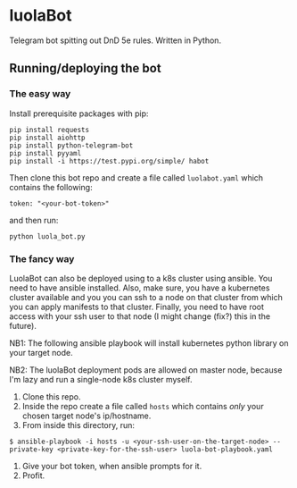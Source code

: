 # luolaBot

Telegram bot spitting out DnD 5e rules. Written in Python.

## Running/deploying the bot

### The easy way

Install prerequisite packages with pip:

```
pip install requests
pip install aiohttp
pip install python-telegram-bot
pip install pyyaml
pip install -i https://test.pypi.org/simple/ habot
```

Then clone this bot repo and create a file called `luolabot.yaml` which contains the following:

```
token: "<your-bot-token>"
```

and then run:

```
python luola_bot.py
```

### The fancy way

LuolaBot can also be deployed using to a k8s cluster using ansible. You need to have ansible installed. Also, make sure, you have a kubernetes cluster available and you you can ssh to a node on that cluster from which you can apply manifests to that cluster. Finally, you need to have root access with your ssh user to that node (I might change (fix?) this in the future).

NB1: The following ansible playbook will install kubernetes python library on your target node.

NB2: The luolaBot deployment pods are allowed on master node, because I'm lazy and run a single-node k8s cluster myself.

1. Clone this repo.
1. Inside the repo create a file called `hosts` which contains _only_ your chosen target node's ip/hostname.
1. From inside this directory, run:
```
$ ansible-playbook -i hosts -u <your-ssh-user-on-the-target-node> --private-key <private-key-for-the-ssh-user> luola-bot-playbook.yaml
```
1. Give your bot token, when ansible prompts for it.
1. Profit.

